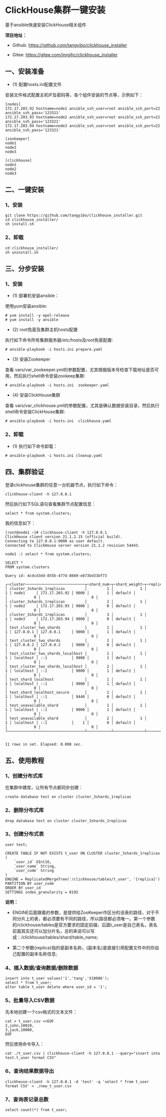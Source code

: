 # ClickHouse集群一键安装

基于ansible快速安装ClickHouse相关组件

**项目地址：**

- Github: https://github.com/tangyibo/clickhouse_installer

- Gitee: https://gitee.com/inrgihc/clickhouse_installer


## 一、安装准备

- (1)  配置hosts.ini配置文件

安装文件格式配置主机IP及密码等，各个组件安装的节点等，示例如下：

```
[nodes]
172.17.203.92 hostname=node1 ansible_ssh_user=root ansible_ssh_port=22 ansible_ssh_pass='123321'
172.17.203.93 hostname=node2 ansible_ssh_user=root ansible_ssh_port=22 ansible_ssh_pass='123321'
172.17.203.94 hostname=node3 ansible_ssh_user=root ansible_ssh_port=22 ansible_ssh_pass='123321'

[zookeeper]
node1
node2
node3

[clickhouse]
node1
node2
node3
```

## 二、一键安装

### 1、安装

```
git clone https://github.com/tangyibo/clickhouse_installer.git
cd clickhouse_installer/
sh install.sh
```

### 2、卸载

```
cd clickhouse_installer/
sh uninstall.sh
```

## 三、分步安装

### 1、安装

- (1) 部署机安装ansible：

使用yum安装ansible:

```
# yum install -y epel-release
# yum install -y ansible
```

- (2) root免密及集群主机hosts配置

执行如下命令所有集群服务器/etc/hosts及root免密配置:

```
# ansible-playbook -i hosts.ini prepare.yaml
```

- (3) 安装Zookeeper

 查看 vars/var_zookeeper.yml的参数配置，尤其根据版本号检查下载地址是否可用，然后执行shell命令安装zookeep集群:

```
# ansible-playbook -i hosts.ini  zookeeper.yaml
```

- (4) 安装ClickHouse集群

查看 vars/var_clickhouse.yml的参数配置，尤其是确认数据安装目录，然后执行shell命令安装ClickHouse集群:

```
# ansible-playbook -i hosts.ini  clickhouse.yaml
```

### 2、卸载

- (1) 执行如下命令卸载：

```
# ansible-playbook -i hosts.ini cleanup.yaml
```

## 四、集群验证

登录clickhouse集群的任意一台机器节点，执行如下命令：

```
clickhouse-client -h 127.0.0.1
```

然后执行如下SQL语句查看集群节点配置信息：

```
select * from system.clusters;
```

我的信息如下：

```
[root@node1 ~]# clickhouse-client -h 127.0.0.1
ClickHouse client version 21.1.2.15 (official build).
Connecting to 127.0.0.1:9000 as user default.
Connected to ClickHouse server version 21.1.2 revision 54443.

node1 :) select * from system.clusters;

SELECT *
FROM system.clusters

Query id: 4cdcd3d4-855b-4774-8669-e873bd33bf73

┌─cluster───────────────────────────┬─shard_num─┬─shard_weight─┬─replica_num─┬─host_name─┬─host_address──┬─port─┬─is_local─┬─user────┬─default_database─┬─errors_count─┬─estimated_recovery_time─┐
│ cluster_3shards_1replicas         │         1 │            1 │           1 │ node1     │ 172.17.203.92 │ 9000 │        1 │ default │                  │            0 │                       0 │
│ cluster_3shards_1replicas         │         2 │            1 │           1 │ node2     │ 172.17.203.93 │ 9000 │        0 │ default │                  │            0 │                       0 │
│ cluster_3shards_1replicas         │         3 │            1 │           1 │ node3     │ 172.17.203.94 │ 9000 │        0 │ default │                  │            0 │                       0 │
│ test_cluster_two_shards           │         1 │            1 │           1 │ 127.0.0.1 │ 127.0.0.1     │ 9000 │        1 │ default │                  │            0 │                       0 │
│ test_cluster_two_shards           │         2 │            1 │           1 │ 127.0.0.2 │ 127.0.0.2     │ 9000 │        0 │ default │                  │            0 │                       0 │
│ test_cluster_two_shards_localhost │         1 │            1 │           1 │ localhost │ ::1           │ 9000 │        1 │ default │                  │            0 │                       0 │
│ test_cluster_two_shards_localhost │         2 │            1 │           1 │ localhost │ ::1           │ 9000 │        1 │ default │                  │            0 │                       0 │
│ test_shard_localhost              │         1 │            1 │           1 │ localhost │ ::1           │ 9000 │        1 │ default │                  │            0 │                       0 │
│ test_shard_localhost_secure       │         1 │            1 │           1 │ localhost │ ::1           │ 9440 │        0 │ default │                  │            0 │                       0 │
│ test_unavailable_shard            │         1 │            1 │           1 │ localhost │ ::1           │ 9000 │        1 │ default │                  │            0 │                       0 │
│ test_unavailable_shard            │         2 │            1 │           1 │ localhost │ ::1           │    1 │        0 │ default │                  │            0 │                       0 │
└───────────────────────────────────┴───────────┴──────────────┴─────────────┴───────────┴───────────────┴──────┴──────────┴─────────┴──────────────────┴──────────────┴─────────────────────────┘


11 rows in set. Elapsed: 0.008 sec.

```


## 五、使用教程

### 1、创建分布式库

在集群中建库，让所有节点都同步创建：
```
create database test on cluster cluster_3shards_1replicas
```

### 2、删除分布式库

```
drop database test on cluster cluster_3shards_1replicas
```

### 3、创建分布式表

```
user test;

CREATE TABLE IF NOT EXISTS t_user ON CLUSTER cluster_3shards_1replicas
(
    `user_id` UInt16,
    `user_name` String,
    `user_code` String
)
ENGINE = ReplicatedMergeTree('/clickhouse/tables/t_user', '{replica}')
PARTITION BY user_code
ORDER BY user_id
SETTINGS index_granularity = 8192
```

**说明：**

- ENGINE后面跟着的参数，是提供给ZooKeeper作区分的该表的路径，对于不同分片上的表，都必须要有不同的路径，所以路径都必须唯一。第一个参数的/clickhouse/tables是官方要求的固定前缀，后面t_user是自己表名，表名前面其实还可以加分片名，总的来说可以写成：/clickhouse/tables/shard/table_name; 

- 第二个参数{replica}指的是副本名称，{副本名}是直接引用配置文件中的你自己配置的副本名称信息;

### 4、插入数据/查询数据/删除数据

```
insert into t_user values('1','tang','X10086');
select * from t_user;
alter table t_user delete where user_id = '1';
```

### 5、批量导入CSV数据

先本地创建一个csv格式的文本文件：

```
cat > t_user.csv <<EOF
2,john,10010,
3,jack,10000,
EOF
```

然后使用命令导入：

```
cat ./t_user.csv | clickhouse-client -h 127.0.0.1 --query="insert into test.t_user format CSV"
```

### 6、查询结果数据导出

```
clickhouse-client -h 127.0.0.1 -d 'test' -q 'select * from t_user format CSV' > ./new_t_user.csv
```

### 7、查询表记录总数

```
select count(*) from t_user;
```

